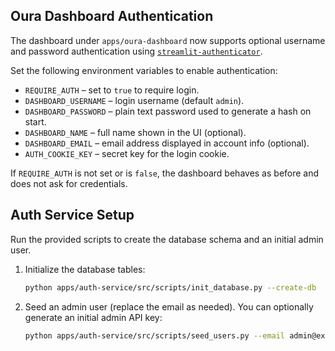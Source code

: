 ## Oura Dashboard Authentication

The dashboard under `apps/oura-dashboard` now supports optional username and
password authentication using [`streamlit-authenticator`](https://github.com/mkhorasani/streamlit-authenticator).

Set the following environment variables to enable authentication:

* `REQUIRE_AUTH` – set to `true` to require login.
* `DASHBOARD_USERNAME` – login username (default `admin`).
* `DASHBOARD_PASSWORD` – plain text password used to generate a hash on start.
* `DASHBOARD_NAME` – full name shown in the UI (optional).
* `DASHBOARD_EMAIL` – email address displayed in account info (optional).
* `AUTH_COOKIE_KEY` – secret key for the login cookie.

If `REQUIRE_AUTH` is not set or is `false`, the dashboard behaves as before and
does not ask for credentials.

## Auth Service Setup

Run the provided scripts to create the database schema and an initial admin user.

1. Initialize the database tables:

   ```bash
   python apps/auth-service/src/scripts/init_database.py --create-db
   ```

2. Seed an admin user (replace the email as needed). You can optionally generate an initial admin API key:

   ```bash
   python apps/auth-service/src/scripts/seed_users.py --email admin@example.com --create-api-key
   ```
